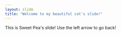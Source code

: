 ```yaml
---
layout: slide
title: "Welcome to my beautiful cat's slide!"
---
```

This is Sweet Pea's slide!
Use the left arrow to go back!
